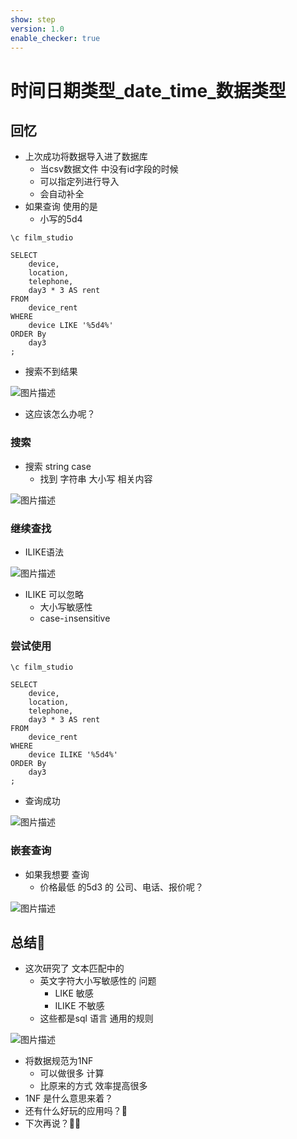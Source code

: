 ```yaml
---
show: step
version: 1.0
enable_checker: true
---
```


#   时间日期类型_date_time_数据类型 
 

##  回忆

- 上次成功将数据导入进了数据库
	- 当csv数据文件 中没有id字段的时候
	- 可以指定列进行导入
	- 会自动补全
- 如果查询 使用的是
	- 小写的5d4

```
\c film_studio

SELECT 
	device,
	location,
	telephone,
	day3 * 3 AS rent
FROM
	device_rent
WHERE
	device LIKE '%5d4%'
ORDER By
	day3
;
```

- 搜索不到结果

![图片描述](https://doc.shiyanlou.com/courses/uid1190679-20230902-1693654009126)

- 这应该怎么办呢？

### 搜索

- 搜索 string case
	- 找到 字符串 大小写 相关内容
	
![图片描述](https://doc.shiyanlou.com/courses/uid1190679-20230902-1693654424412)

### 继续查找

- ILIKE语法

![图片描述](https://doc.shiyanlou.com/courses/uid1190679-20230902-1693654542961)

- ILIKE 可以忽略 
	- 大小写敏感性
	- case-`i`nsensitive

### 尝试使用

```
\c film_studio

SELECT 
	device,
	location,
	telephone,
	day3 * 3 AS rent
FROM
	device_rent
WHERE
	device ILIKE '%5d4%'
ORDER By
	day3
;
```

- 查询成功

![图片描述](https://doc.shiyanlou.com/courses/uid1190679-20230902-1693654974120)

### 嵌套查询 

- 如果我想要 查询 
	- 价格最低 的5d3 的 公司、电话、报价呢？

![图片描述](https://doc.shiyanlou.com/courses/uid1190679-20230902-1693659579676)

##  总结🤔

- 这次研究了 文本匹配中的
	- 英文字符大小写敏感性的 问题
		- LIKE 敏感
		- ILIKE 不敏感
	- 这些都是sql 语言 通用的规则

![图片描述](https://doc.shiyanlou.com/courses/uid1190679-20230902-1693645175510)

- 将数据规范为1NF 
	- 可以做很多 计算
	- 比原来的方式 效率提高很多
- 1NF 是什么意思来着？
- 还有什么好玩的应用吗？🤔
- 下次再说？👋🏻
